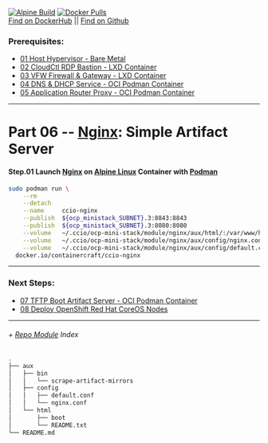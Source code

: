 [![Alpine Build](https://img.shields.io/github/workflow/status/containercraft/ccio-nginx/DockerHubBuild/alpine?label=Alpine%20Build)](https://github.com/containercraft/ccio-nginx/actions) [![Docker Pulls](https://img.shields.io/docker/pulls/containercraft/ccio-nginx?label=DockerHub%20Pulls)](https://hub.docker.com/r/containercraft/ccio-nginx)<br>
[Find on DockerHub](https://hub.docker.com/r/containercraft/ccio-nginx) || [Find on Github](https://github.com/containercraft/ccio-nginx)

### Prerequisites:
  + [01 Host Hypervisor - Bare Metal]
  + [02 CloudCtl RDP Bastion - LXD Container]
  + [03 VFW Firewall & Gateway - LXD Container]
  + [04 DNS & DHCP Service			- OCI Podman Container]
  + [05 Application Router Proxy - OCI Podman Container]
--------------------------------------------------------------------------------
    
# Part 06 -- [Nginx]: Simple Artifact Server
####    Step.01 Launch [Nginx] on [Alpine Linux] Container with [Podman]
```sh
sudo podman run \
    --rm                                                                                                  \
    --detach                                                                                              \
    --name     ccio-nginx                                                                                 \
    --publish  ${ocp_ministack_SUBNET}.3:8843:8843                                                        \
    --publish  ${ocp_ministack_SUBNET}.3:8080:8080                                                        \
    --volume   ~/.ccio/ocp-mini-stack/module/nginx/aux/html/:/var/www/html/:ro                            \
    --volume   ~/.ccio/ocp-mini-stack/module/nginx/aux/config/nginx.conf:/etc/nginx/nginx.conf            \
    --volume   ~/.ccio/ocp-mini-stack/module/nginx/aux/config/default.conf:/etc/nginx/conf.d/default.conf \
  docker.io/containercraft/ccio-nginx
```
    
    
---------------------------------------------------------------------------------
    
### Next Steps:
  + [07 TFTP Boot Artifact Server - OCI Podman Container]
  + [08 Deploy OpenShift Red Hat CoreOS Nodes]
    
---------------------------------------------------------------------------------
    
######  + [Repo Module] Index
```sh
.
├── aux
│   ├── bin
│   │   └── scrape-artifact-mirrors
│   ├── config
│   │   ├── default.conf
│   │   └── nginx.conf
│   └── html
│       ├── boot
│       └── README.txt
└── README.md
```

<!-- Markdown link & img dfn's -->
[Repo Module]:/module/nginx
[Nginx]:https://www.nginx.com/
[alpine linux]: https://alpinelinux.org/
[podman]: https://podman.io
[01 Host Hypervisor				- Bare Metal]:/01_HostSetup.md
[02 CloudCtl RDP Bastion		- LXD Container]:/02_CloudCTL.md
[03 VFW Firewall & Gateway		- LXD Container]:/03_Gateway.md
[04 DNS & DHCP Service			- OCI Podman Container]:/04_Dnsmasq.md
[05 Application Router Proxy	- OCI Podman Container]:/05_HAProxy.md
[06 Simple Artifact Server		- OCI Podman Container]:/06_Nginx.md
[07 TFTP Boot Artifact Server	- OCI Podman Container]:/07_Tftpd.md
[08 Deploy OpenShift Red Hat CoreOS Nodes]:/08_DeployNodes.md
